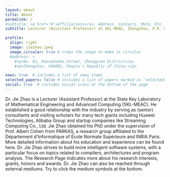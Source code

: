 ```yaml
---
layout: about
title: About
permalink: /
#subtitle: <a href='#'>Affiliations</a>. Address. Contacts. Moto. Etc.
subtitle: Lecturer (Assistant Professor) at SKL-MEAC, Zhengzhou, P.R. China.

profile:
  align: right
  image: jiezhao.jpeg
  image_circular: true # crops the image to make it circular
  #address: >
    #<p>No. 62, Kexuedadao Street, Zhongyuan District</p>
    #<p>Zhengzhou, 450002, People's Republic of China.</p>

news: true  # includes a list of news items
selected_papers: false # includes a list of papers marked as "selected={true}"
social: true  # includes social icons at the bottom of the page
---
```


Dr. Jie Zhao is a Lecturer (Assistant Professor) at the State Key Laboratory of Mathematical Engineering and Advanced Computing (SKL-MEAC). He established a good relationship with the industry by serving as (senior) consultants and visiting scholars for many tech giants including <a href="https://www.huawei.com/en/" style="text-decoration: none">Huawei Technologies</a>, <a href="https://www.alibaba.com/" style="text-decoration: none">Alibaba Group</a> and startup companies like <a href="https://www.streamcomputing.com/" style="text-decoration: none">Streaming Computing Co., Ltd.</a> Jie Zhao obtained his PhD under the supervision of <a href="https://who.rocq.inria.fr/Albert.Cohen/" style="text-decoration: none">Prof. Albert Cohen</a> from <a href="http://parkas.di.ens.fr/index.html" style="text-decoration: none">PARKAS</a>, a research group affiliated to the <a href="http://www.di.ens.fr" style="text-decoration: none">Département d'Informatique</a> of <a href="http://www.ens.fr" style="text-decoration: none">École Normale Supérieure</a> and <a href="https://www.inria.fr/en/centre/paris" style="text-decoration: none">INRIA Paris</a>. More detailed information about his education and experience can be found <a href="/education-and-experience/" style="text-decoration: none">here</a>. Dr. Jie Zhao strives to build more intelligent software systems, with a particular focus on topics related to compilers, architectures and program analysis. The <a href="/research/" style="text-decoration: none">Research Page</a> indicates more about his research interests, grants, honors and awards. Dr. Jie Zhao can also be reached through external mediums. Try to click the medium symbols at the bottom.
